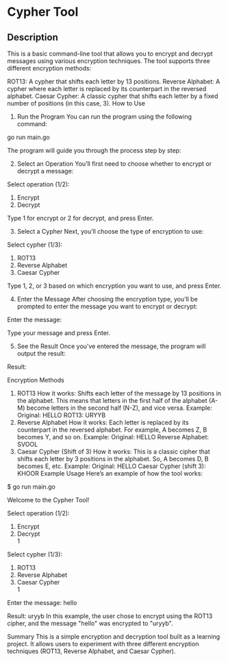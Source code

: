 # Cypher Tool

## Description
This is a basic command-line tool that allows you to encrypt and decrypt messages using various encryption techniques. The tool supports three different encryption methods:

ROT13: A cypher that shifts each letter by 13 positions.
Reverse Alphabet: A cypher where each letter is replaced by its counterpart in the reversed alphabet.
Caesar Cypher: A classic cypher that shifts each letter by a fixed number of positions (in this case, 3).
How to Use
1. Run the Program
You can run the program using the following command:

go run main.go

The program will guide you through the process step by step:

2. Select an Operation
You’ll first need to choose whether to encrypt or decrypt a message:

Select operation (1/2):
1. Encrypt
2. Decrypt

Type 1 for encrypt or 2 for decrypt, and press Enter.

3. Select a Cypher
Next, you’ll choose the type of encryption to use:

Select cypher (1/3):
1. ROT13
2. Reverse Alphabet
3. Caesar Cypher

Type 1, 2, or 3 based on which encryption you want to use, and press Enter.

4. Enter the Message
After choosing the encryption type, you’ll be prompted to enter the message you want to encrypt or decrypt:

Enter the message:

Type your message and press Enter.

5. See the Result
Once you’ve entered the message, the program will output the result:

Result: <your encrypted or decrypted message>

Encryption Methods
1. ROT13
How it works: Shifts each letter of the message by 13 positions in the alphabet. This means that letters in the first half of the alphabet (A-M) become letters in the second half (N-Z), and vice versa.
Example:
Original: HELLO
ROT13: URYYB
2. Reverse Alphabet
How it works: Each letter is replaced by its counterpart in the reversed alphabet. For example, A becomes Z, B becomes Y, and so on.
Example:
Original: HELLO
Reverse Alphabet: SVOOL
3. Caesar Cypher (Shift of 3)
How it works: This is a classic cipher that shifts each letter by 3 positions in the alphabet. So, A becomes D, B becomes E, etc.
Example:
Original: HELLO
Caesar Cypher (shift 3): KHOOR
Example Usage
Here’s an example of how the tool works:


$ go run main.go

Welcome to the Cypher Tool!

Select operation (1/2):
1. Encrypt
2. Decrypt  
1

Select cypher (1/3):
1. ROT13
2. Reverse Alphabet
3. Caesar Cypher  
1

Enter the message:
hello

Result:
uryyb
In this example, the user chose to encrypt using the ROT13 cipher, and the message "hello" was encrypted to "uryyb".

Summary
This is a simple encryption and decryption tool built as a learning project. It allows users to experiment with three different encryption techniques (ROT13, Reverse Alphabet, and Caesar Cypher).






